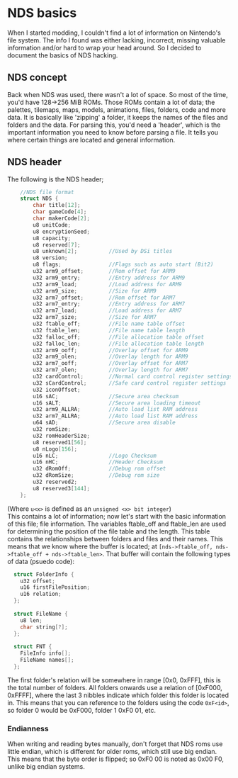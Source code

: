 # NDS basics
When I started modding, I couldn't find a lot of information on Nintendo's file system. 
The info I found was either lacking, incorrect, missing valuable information and/or hard to wrap your head around.
So I decided to document the basics of NDS hacking.
## NDS concept
Back when NDS was used, there wasn't a lot of space. So most of the time, you'd have 128->256 MiB ROMs.
Those ROMs contain a lot of data; the palettes, tilemaps, maps, models, animations, files, folders, code and more data.
It is basically like 'zipping' a folder, it keeps the names of the files and folders and the data.
For parsing this, you'd need a 'header', which is the important information you need to know before parsing a file. 
It tells you where certain things are located and general information.
## NDS header
The following is the NDS header;
```cpp
  	//NDS file format
	struct NDS {
		char title[12];
		char gameCode[4];
		char makerCode[2];
		u8 unitCode;
		u8 encryptionSeed;
		u8 capacity;
		u8 reserved[7];
		u8 unknown[2];			//Used by DSi titles
		u8 version;
		u8 flags;				//Flags such as auto start (Bit2)
		u32 arm9_offset;		//Rom offset for ARM9
		u32 arm9_entry;			//Entry address for ARM9
		u32 arm9_load;			//Load address for ARM9
		u32 arm9_size;			//Size for ARM9
		u32 arm7_offset;		//Rom offset for ARM7
		u32 arm7_entry;			//Entry address for ARM7
		u32 arm7_load;			//Load address for ARM7
		u32 arm7_size;			//Size for ARM7
		u32 ftable_off;			//File name table offset
		u32 ftable_len;			//File name table length
		u32 falloc_off;			//File allocation table offset
		u32 falloc_len;			//File allocation table length
		u32 arm9_ooff;			//Overlay offset for ARM9
		u32 arm9_olen;			//Overlay length for ARM9
		u32 arm7_ooff;			//Overlay offset for ARM7
		u32 arm7_olen;			//Overlay length for ARM7
		u32 cardControl;		//Normal card control register settings
		u32 sCardControl;		//Safe card control register settings
		u32 iconOffset;
		u16 sAC;				//Secure area checksum
		u16 sALT;				//Secure area loading timeout
		u32 arm9_ALLRA;			//Auto load list RAM address
		u32 arm7_ALLRA;			//Auto load list RAM address
		u64 sAD;				//Secure area disable
		u32 romSize;
		u32 romHeaderSize;
		u8 reserved1[56];
		u8 nLogo[156];
		u16 nLC;				//Logo Checksum
		u16 nHC;				//Header Checksum
		u32 dRomOff;			//Debug rom offset
		u32 dRomSize;			//Debug rom size
		u32 reserved2;
		u8 reserved3[144];
	};
```
(Where `u<x>` is defined as an `unsigned <x> bit integer`)  
This contains a lot of information; now let's start with the basic information of this file; file information.
The variables ftable_off and ftable_len are used for determining the position of the file table and the length. 
This table contains the relationships between folders and files and their names.
This means that we know where the buffer is located; at `[nds->ftable_off, nds->ftable_off + nds->ftable_len>`.
That buffer will contain the following types of data (psuedo code):
```cpp
  struct FolderInfo {
    u32 offset;
    u16 firstFilePosition;
    u16 relation;
  };
  
  struct FileName {
    u8 len;
    char string[?];
  };
  
  struct FNT {
    FileInfo info[];
    FileName names[];
  };
```
The first folder's relation will be somewhere in range [0x0, 0xFFF], this is the total number of folders. 
All folders onwards use a relation of [0xF000, 0xFFFF], where the last 3 nibbles indicate which folder this folder is located in.
This means that you can reference to the folders using the code `0xF<id>`, so folder 0 would be 0xF000, folder 1 0xF0 01, etc.
### Endianness
When writing and reading bytes manually, don't forget that NDS roms use little endian, which is different for older roms, which still use big endian. This means that the byte order is flipped; so 0xF0 00 is noted as 0x00 F0, unlike big endian systems.
